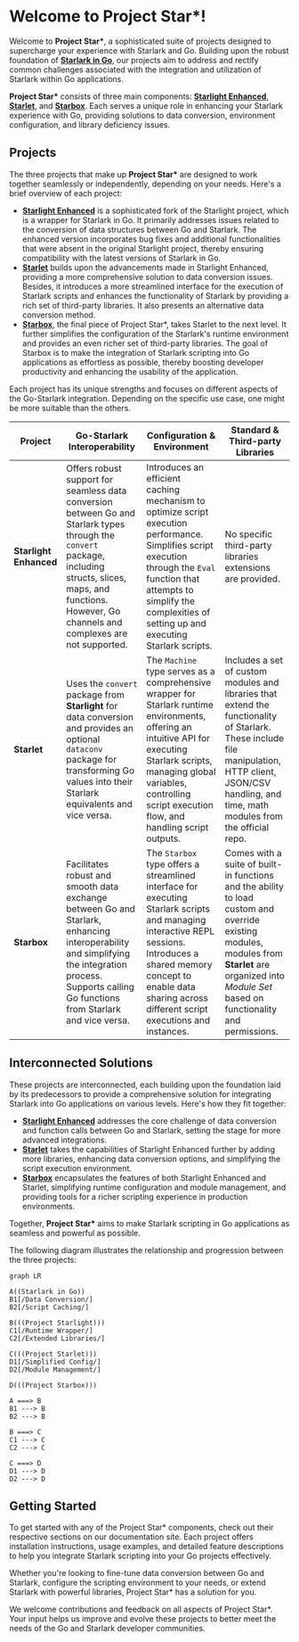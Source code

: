 # Welcome to Project Star*!

Welcome to **Project Star\***, a sophisticated suite of projects designed to supercharge your experience with Starlark and Go. Building upon the robust foundation of [**Starlark in Go**](https://github.com/google/starlark-go), our projects aim to address and rectify common challenges associated with the integration and utilization of Starlark within Go applications.

**Project Star\*** consists of three main components: [**Starlight Enhanced**](https://github.com/1set/starlight), [**Starlet**](https://github.com/1set/starlet), and [**Starbox**](https://github.com/1set/starbox). Each serves a unique role in enhancing your Starlark experience with Go, providing solutions to data conversion, environment configuration, and library deficiency issues.

## Projects

The three projects that make up **Project Star\*** are designed to work together seamlessly or independently, depending on your needs. Here's a brief overview of each project:

- [**Starlight Enhanced**](https://github.com/1set/starlight) is a sophisticated fork of the Starlight project, which is a wrapper for Starlark in Go. It primarily addresses issues related to the conversion of data structures between Go and Starlark. The enhanced version incorporates bug fixes and additional functionalities that were absent in the original Starlight project, thereby ensuring compatibility with the latest versions of Starlark in Go.
- [**Starlet**](https://github.com/1set/starlet) builds upon the advancements made in Starlight Enhanced, providing a more comprehensive solution to data conversion issues. Besides, it introduces a more streamlined interface for the execution of Starlark scripts and enhances the functionality of Starlark by providing a rich set of third-party libraries. It also presents an alternative data conversion method.
- [**Starbox**](https://github.com/1set/starbox), the final piece of Project Star*, takes Starlet to the next level. It further simplifies the configuration of the Starlark's runtime environment and provides an even richer set of third-party libraries. The goal of Starbox is to make the integration of Starlark scripting into Go applications as effortless as possible, thereby boosting developer productivity and enhancing the usability of the application.

Each project has its unique strengths and focuses on different aspects of the Go-Starlark integration. Depending on the specific use case, one might be more suitable than the others.

| Project                | Go-Starlark Interoperability                                                                                                                                                                                          | Configuration & Environment                                                                                                                                                                                                                  | Standard & Third-party Libraries                                                                                                                                                                          |
|------------------------|-----------------------------------------------------------------------------------------------------------------------------------------------------------------------------------------------------------------------|----------------------------------------------------------------------------------------------------------------------------------------------------------------------------------------------------------------------------------------------|-----------------------------------------------------------------------------------------------------------------------------------------------------------------------------------------------------------|
| **Starlight Enhanced** | Offers robust support for seamless data conversion between Go and Starlark types through the `convert` package, including structs, slices, maps, and functions. However, Go channels and complexes are not supported. | Introduces an efficient caching mechanism to optimize script execution performance. Simplifies script execution through the `Eval` function that attempts to simplify the complexities of setting up and executing Starlark scripts.         | No specific third-party libraries extensions are provided.                                                                                                                                                |
| **Starlet**            | Uses the `convert` package from **Starlight** for data conversion and provides an optional `dataconv` package for transforming Go values into their Starlark equivalents and vice versa.                              | The `Machine` type serves as a comprehensive wrapper for Starlark runtime environments, offering an intuitive API for executing Starlark scripts, managing global variables, controlling script execution flow, and handling script outputs. | Includes a set of custom modules and libraries that extend the functionality of Starlark. These include file manipulation, HTTP client, JSON/CSV handling, and time, math modules from the official repo. |
| **Starbox**            | Facilitates robust and smooth data exchange between Go and Starlark, enhancing interoperability and simplifying the integration process. Supports calling Go functions from Starlark and vice versa.                  | The `Starbox` type offers a streamlined interface for executing Starlark scripts and managing interactive REPL sessions. Introduces a shared memory concept to enable data sharing across different script executions and instances.         | Comes with a suite of built-in functions and the ability to load custom and override existing modules, modules from **Starlet** are organized into *Module Set* based on functionality and permissions.   |

## Interconnected Solutions

These projects are interconnected, each building upon the foundation laid by its predecessors to provide a comprehensive solution for integrating Starlark into Go applications on various levels. Here's how they fit together:

- [**Starlight Enhanced**](https://github.com/1set/starlight) addresses the core challenge of data conversion and function calls between Go and Starlark, setting the stage for more advanced integrations.
- [**Starlet**](https://github.com/1set/starlet) takes the capabilities of Starlight Enhanced further by adding more libraries, enhancing data conversion options, and simplifying the script execution environment.
- [**Starbox**](https://github.com/1set/starbox) encapsulates the features of both Starlight Enhanced and Starlet, simplifying runtime configuration and module management, and providing tools for a richer scripting experience in production environments.

Together, **Project Star\*** aims to make Starlark scripting in Go applications as seamless and powerful as possible.

The following diagram illustrates the relationship and progression between the three projects:

```mermaid
graph LR

A((Starlark in Go))
B1[/Data Conversion/]
B2[/Script Caching/]

B(((Project Starlight)))
C1[/Runtime Wrapper/]
C2[/Extended Libraries/]

C(((Project Starlet)))
D1[/Simplified Config/]
D2[/Module Management/]

D(((Project Starbox)))

A ===> B
B1 ---> B
B2 ---> B

B ===> C
C1 ---> C
C2 ---> C

C ===> D
D1 ---> D
D2 ---> D
```

## Getting Started

To get started with any of the Project Star* components, check out their respective sections on our documentation site. Each project offers installation instructions, usage examples, and detailed feature descriptions to help you integrate Starlark scripting into your Go projects effectively.

Whether you're looking to fine-tune data conversion between Go and Starlark, configure the scripting environment to your needs, or extend Starlark with powerful libraries, Project Star* has a solution for you.

We welcome contributions and feedback on all aspects of Project Star*. Your input helps us improve and evolve these projects to better meet the needs of the Go and Starlark developer communities.
